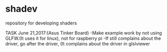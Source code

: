 # shadev
repository for developing shaders


TASK June 21,2017:(Asus Tinker Board)
-Make example work by not using GLFW.(It uses it for linux), not for raspberry pi
-If still complains about the driver, go after the driver, (It complains about the driver in glslviewer

